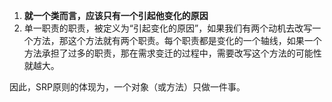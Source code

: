 1. **就一个类而言，应该只有一个引起他变化的原因**
2. 单一职责的职责，被定义为“引起变化的原因”，如果我们有两个动机去改写一个方法，那这个方法就有两个职责。每个职责都是变化的一个轴线，如果一个方法承担了过多的职责，那在需求变迁的过程中，需要改写这个方法的可能性就越大。


因此，SRP原则的体现为，一个对象（或方法）只做一件事。